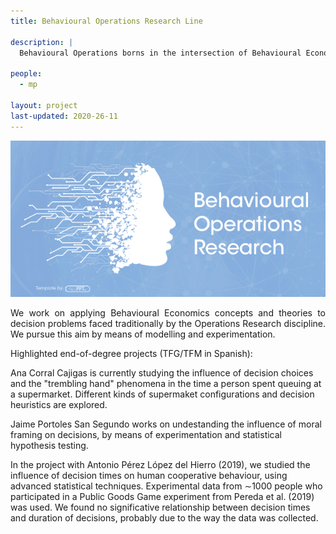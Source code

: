 ```yaml
---
title: Behavioural Operations Research Line

description: |
  Behavioural Operations borns in the intersection of Behavioural Economics with Operations Research (also known as Operations Management). 
  
people:
  - mp
  
layout: project
last-updated: 2020-26-11
---
```

<p align="justify">
<center> <img src="/img/projects_imgs/bannerBOR.png"/> </center>

<p align="justify">
  We work on applying Behavioural Economics concepts and theories to decision problems faced traditionally by the Operations Research discipline.  We pursue this aim by means of modelling and experimentation.


  Highlighted end-of-degree projects (TFG/TFM in Spanish):

  Ana Corral Cajigas is currently studying the influence of decision choices and the "trembling hand" phenomena in the time a person spent queuing at a supermarket. Different kinds of supermaket configurations and decision heuristics are explored.

  Jaime Portoles San Segundo works on undestanding the influence of moral framing on decisions, by means of experimentation and statistical hypothesis testing. 

  In the project with Antonio Pérez López del Hierro (2019), we studied the influence of decision times on human cooperative behaviour, using advanced statistical techniques. Experimental data from ∼1000 people who participated in a Public Goods Game experiment from Pereda et al. (2019) was used. We found no significative relationship between decision times and duration of decisions, probably due to the way the data was collected.
  
</p>
